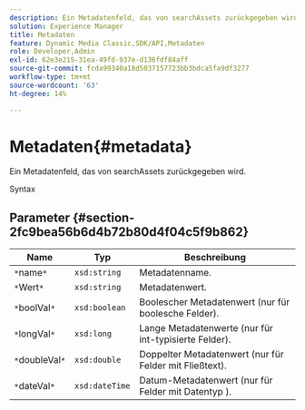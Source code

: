 ```yaml
---
description: Ein Metadatenfeld, das von searchAssets zurückgegeben wird.
solution: Experience Manager
title: Metadaten
feature: Dynamic Media Classic,SDK/API,Metadaten
role: Developer,Admin
exl-id: 62e3e215-31ea-49fd-937e-d136fdf84aff
source-git-commit: fcda99340a18d5037157723bb3bdca5fa9df3277
workflow-type: tm+mt
source-wordcount: '63'
ht-degree: 14%

---
```


# Metadaten{#metadata}

Ein Metadatenfeld, das von searchAssets zurückgegeben wird.

Syntax

## Parameter {#section-2fc9bea56b6d4b72b80d4f04c5f9b862}

| Name | Typ | Beschreibung |
|---|---|---|
| `*`name`*` | `xsd:string` | Metadatenname. |
| `*`Wert`*` | `xsd:string` | Metadatenwert. |
| `*`boolVal`*` | `xsd:boolean` | Boolescher Metadatenwert (nur für boolesche Felder). |
| `*`longVal`*` | `xsd:long` | Lange Metadatenwerte (nur für int-typisierte Felder). |
| `*`doubleVal`*` | `xsd:double` | Doppelter Metadatenwert (nur für Felder mit Fließtext). |
| `*`dateVal`*` | `xsd:dateTime` | Datum-Metadatenwert (nur für Felder mit Datentyp ). |
